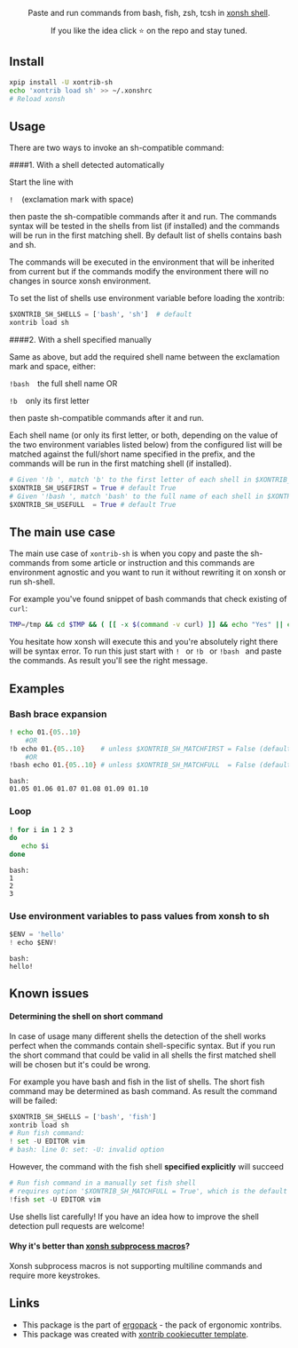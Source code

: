 <p align="center">  
Paste and run commands from bash, fish, zsh, tcsh in <a href="https://xon.sh">xonsh shell</a>.
</p>

<p align="center">  
If you like the idea click ⭐ on the repo and stay tuned.
</p>


## Install
```bash
xpip install -U xontrib-sh
echo 'xontrib load sh' >> ~/.xonshrc
# Reload xonsh
```

## Usage

There are two ways to invoke an sh-compatible command:

####1. With a shell detected automatically

Start the line with 

`!` ` ` (exclamation mark with space)

then paste the sh-compatible commands after it and run. 
The commands syntax will be tested in the shells from list (if installed) and the commands will be run in 
the first matching shell. By default list of shells contains bash and sh. 

The commands will be executed in the environment that will be inherited from current but if the commands modify 
the environment there will no changes in source xonsh environment.

To set the list of shells use environment variable before loading the xontrib:
```python
$XONTRIB_SH_SHELLS = ['bash', 'sh']  # default
xontrib load sh
```

####2. With a shell specified manually

Same as above, but add the required shell name between the exclamation mark and space, either:

`!bash` ` ` the full shell name OR

`!b` ` ` only its first letter

then paste sh-compatible commands after it and run.

Each shell name (or only its first letter, or both, depending on the value of the two environment variables listed below) from the configured list will be matched against the full/short name specified in the prefix, and the commands will be run in the first matching shell (if installed).

```python
# Given '!b ', match 'b' to the first letter of each shell in $XONTRIB_SH_SHELLS (use the first shell starting with 'b')
$XONTRIB_SH_USEFIRST = True # default True
# Given '!bash ', match 'bash' to the full name of each shell in $XONTRIB_SH_SHELLS
$XONTRIB_SH_USEFULL  = True # default True
```

## The main use case

The main use case of `xontrib-sh` is when you copy and paste the sh-commands from some article or instruction 
and this commands are environment agnostic and you want to run it without rewriting it on xonsh or run sh-shell. 

For example you've found snippet of bash commands that check existing of `curl`:
```bash
TMP=/tmp && cd $TMP && ( [[ -x $(command -v curl) ]] && echo "Yes" || echo "No" )  
```

You hesitate how xonsh will execute this and you're absolutely right there will be syntax error. 
To run this just start with `! ` or `!b ` or `!bash ` and paste the commands. As result you'll see the right message.

## Examples

### Bash brace expansion
```bash
! echo 01.{05..10}
    #OR
!b echo 01.{05..10}    # unless $XONTRIB_SH_MATCHFIRST = False (default is True)
    #OR
!bash echo 01.{05..10} # unless $XONTRIB_SH_MATCHFULL  = False (default is True)
``` 
```
bash:
01.05 01.06 01.07 01.08 01.09 01.10
```

### Loop
```bash
! for i in 1 2 3
do
   echo $i
done
```
```
bash:
1
2
3
```

### Use environment variables to pass values from xonsh to sh
```python
$ENV = 'hello'
! echo $ENV!
```
```
bash:
hello!
```

## Known issues

#### Determining the shell on short command

In case of usage many different shells the detection of the shell works perfect when the commands contain shell-specific syntax.
But if you run the short command that could be valid in all shells the first matched shell will be chosen but it's could be wrong. 
 
For example you have bash and fish in the list of shells. The short fish command may be determined as bash command.
As result the command will be failed:
```python
$XONTRIB_SH_SHELLS = ['bash', 'fish']
xontrib load sh
# Run fish command:
! set -U EDITOR vim
# bash: line 0: set: -U: invalid option
```
However, the command with the fish shell __specified explicitly__ will succeed
```python
# Run fish command in a manually set fish shell
# requires option '$XONTRIB_SH_MATCHFULL = True', which is the default value
!fish set -U EDITOR vim
```

Use shells list carefully! If you have an idea how to improve the shell detection pull requests are welcome!

#### Why it's better than [xonsh subprocess macros](https://xon.sh/tutorial_macros.html#subprocess-macros)?

Xonsh subprocess macros is not supporting multiline commands and require more keystrokes.


## Links 
* This package is the part of [ergopack](https://github.com/anki-code/xontrib-ergopack) - the pack of ergonomic xontribs.
* This package was created with [xontrib cookiecutter template](https://github.com/xonsh/xontrib-cookiecutter).
